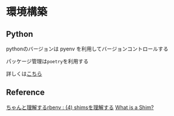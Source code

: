 # 環境構築


## Python
pythonのバージョンは
pyenv を利用してバージョンコントロールする

パッケージ管理は`poetry`を利用する

詳しくは[こちら](/python/README.md)


## Reference
[ちゃんと理解するrbenv : (4) shimsを理解する](https://mogulla3.tech/articles/2021-07-12-understanding-rbenv-4)
[What is a Shim?](https://stackoverflow.com/questions/2116142/what-is-a-shim)
